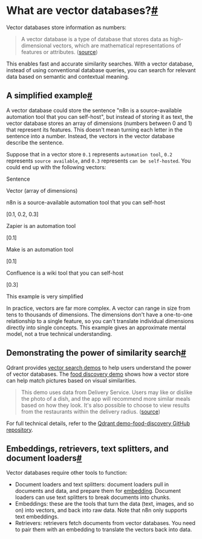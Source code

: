 [](https://github.com/n8n-io/n8n-docs/edit/main/docs/advanced-ai/examples/understand-vector-databases.md "Edit this page")

# What are vector databases?[#](#what-are-vector-databases "Permanent link")

Vector databases store information as numbers:

> A vector database is a type of database that stores data as high-dimensional vectors, which are mathematical representations of features or attributes. ([source](https://learn.microsoft.com/en-us/semantic-kernel/memories/vector-db))

This enables fast and accurate similarity searches. With a vector database, instead of using conventional database queries, you can search for relevant data based on semantic and contextual meaning.

## A simplified example[#](#a-simplified-example "Permanent link")

A vector database could store the sentence "n8n is a source-available automation tool that you can self-host", but instead of storing it as text, the vector database stores an array of dimensions (numbers between 0 and 1) that represent its features. This doesn't mean turning each letter in the sentence into a number. Instead, the vectors in the vector database describe the sentence.

Suppose that in a vector store `0.1` represents `automation tool`, `0.2` represents `source available`, and `0.3` represents `can be self-hosted`. You could end up with the following vectors:

Sentence

Vector (array of dimensions)

n8n is a source-available automation tool that you can self-host

\[0.1, 0.2, 0.3\]

Zapier is an automation tool

\[0.1\]

Make is an automation tool

\[0.1\]

Confluence is a wiki tool that you can self-host

\[0.3\]

This example is very simplified

In practice, vectors are far more complex. A vector can range in size from tens to thousands of dimensions. The dimensions don't have a one-to-one relationship to a single feature, so you can't translate individual dimensions directly into single concepts. This example gives an approximate mental model, not a true technical understanding.

## Demonstrating the power of similarity search[#](#demonstrating-the-power-of-similarity-search "Permanent link")

Qdrant provides [vector search demos](https://qdrant.tech/demo/) to help users understand the power of vector databases. The [food discovery demo](https://food-discovery.qdrant.tech/) shows how a vector store can help match pictures based on visual similarities.

> This demo uses data from Delivery Service. Users may like or dislike the photo of a dish, and the app will recommend more similar meals based on how they look. It's also possible to choose to view results from the restaurants within the delivery radius. ([source](https://qdrant.tech/demo/))

For full technical details, refer to the [Qdrant demo-food-discovery GitHub repository](https://github.com/qdrant/demo-food-discovery).

## Embeddings, retrievers, text splitters, and document loaders[#](#embeddings-retrievers-text-splitters-and-document-loaders "Permanent link")

Vector databases require other tools to function:

*   Document loaders and text splitters: document loaders pull in documents and data, and prepare them for [embedding](../../../glossary/#ai-embedding). Document loaders can use text splitters to break documents into chunks.
*   Embeddings: these are the tools that turn the data (text, images, and so on) into vectors, and back into raw data. Note that n8n only supports text embeddings.
*   Retrievers: retrievers fetch documents from vector databases. You need to pair them with an embedding to translate the vectors back into data.